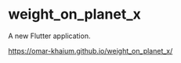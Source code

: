 # weight_on_planet_x

A new Flutter application.

https://omar-khaium.github.io/weight_on_planet_x/
